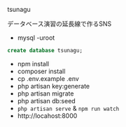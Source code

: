 tsunagu

データベース演習の延長線で作るSNS

- mysql -uroot

```sql
create database tsunagu;
```

- npm install
- composer install
- cp .env.example .env
- php artisan key:generate
- php artisan migrate
- php artisan db:seed
- `php artisan serve` & `npm run watch`
- http://locahost:8000